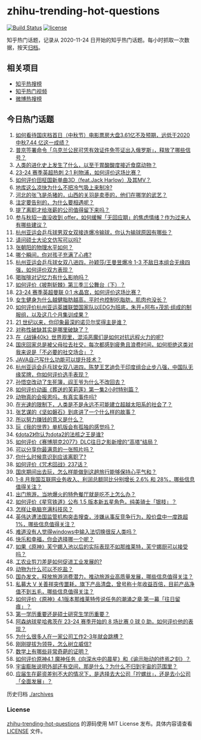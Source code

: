 # zhihu-trending-hot-questions

[![Build Status](https://github.com/justjavac/zhihu-trending-hot-questions/workflows/ci/badge.svg?branch=master)](https://github.com/justjavac/zhihu-trending-hot-questions/actions)
[![license](https://img.shields.io/github/license/justjavac/zhihu-trending-hot-questions)](https://github.com/justjavac/zhihu-trending-hot-questions/blob/master/LICENSE)

知乎热门话题，记录从 2020-11-24
日开始的知乎热门话题。每小时抓取一次数据，按天[归档](./archives)。

## 相关项目

- [知乎热搜榜](https://github.com/justjavac/zhihu-trending-top-search)
- [知乎热门视频](https://github.com/justjavac/zhihu-trending-hot-video)
- [微博热搜榜](https://github.com/justjavac/weibo-trending-hot-search)

## 今日热门话题

<!-- BEGIN -->
<!-- 最后更新时间 Sun Oct 01 2023 06:15:35 GMT+0800 (China Standard Time) -->

1. [如何看待国庆档首日（中秋节）电影票房大盘3.61亿不及预期，远低于2020中秋7.44 亿这一成绩？](https://www.zhihu.com/question/624350845)
1. [普京签署命令「乌克兰公民可凭有效证件免签证出入俄罗斯」，释放了哪些信号？](https://www.zhihu.com/question/624352775)
1. [人类的进化史上发生了什么，以至于胃酸酸度接近食腐动物？](https://www.zhihu.com/question/593178933)
1. [23-24 赛季英超热刺 2:1 利物浦，如何评价这场比赛？](https://www.zhihu.com/question/624405972)
1. [如何评价田柾国新单曲3D（feat.Jack Harlow）及其MV？](https://www.zhihu.com/question/624289670)
1. [地库这么凉快为什么不把冷气吸上来制冷?](https://www.zhihu.com/question/612815164)
1. [河北的张飞是杀猪的，山西的关羽是卖枣的，他们在哪学的武艺？](https://www.zhihu.com/question/426938125)
1. [注定要告别的，为什么要相遇呢？](https://www.zhihu.com/question/624310036)
1. [提了离职才给涨薪的公司值得留下来吗？](https://www.zhihu.com/question/622559001)
1. [参与秋招一直没收到 offer，如何缓解「无回应期」的焦虑情绪？作为过来人有哪些建议？](https://www.zhihu.com/question/622550136)
1. [杭州亚运会乒乓球男双女双接连爆冷输球，你认为输球原因有哪些？](https://www.zhihu.com/question/624382676)
1. [请问硕士大论文仿写可以吗?](https://www.zhihu.com/question/615040247)
1. [张朝阳的物理水平如何？](https://www.zhihu.com/question/623804545)
1. [哪个瞬间，你对孩子充满了心疼?](https://www.zhihu.com/question/366511075)
1. [杭州亚运会乒乓球女双八进四，孙颖莎/王曼昱爆冷 1-3 不敌日本组合无缘四强，如何评价双方表现？](https://www.zhihu.com/question/624382268)
1. [喝咖啡对记忆力有什么影响吗？](https://www.zhihu.com/question/20407937)
1. [如何评价《披荆斩棘》第三季三公舞台（下）？](https://www.zhihu.com/question/624356047)
1. [23-24 赛季英超曼联 0:1 水晶宫，如何评价这场比赛？](https://www.zhihu.com/question/624397644)
1. [女生健身为什么越健脂肪越高，平时也控制吃脂肪，肌肉也没长？](https://www.zhihu.com/question/624144515)
1. [如何评价杭州亚运英雄联盟国家队以EDG为班底，朱开+阿布+茂凯·组成的制服组，以及这几个月集训成果？](https://www.zhihu.com/question/624195154)
1. [21 世纪以来，你印象最深的诺贝尔奖得主是谁？](https://www.zhihu.com/question/622723400)
1. [对称性破缺其实是哪里破缺了？](https://www.zhihu.com/question/614254903)
1. [在《战锤40k》世界观里，混沌恶魔们是如何对抗远程火力的呢?](https://www.zhihu.com/question/624355658)
1. [国庆回家总是被父母拉去社交，每次都感到疲惫且浪费时间，如何拒绝这类对我来说是「不必要的社交场合」？](https://www.zhihu.com/question/621810956)
1. [JAVA自己写什么功能可以提升技术？](https://www.zhihu.com/question/616660274)
1. [杭州亚运会乒乓球女双八进四，陈梦王艺迪负于印度组合止步八强，中国队无缘奖牌，你如何评价选手表现？](https://www.zhihu.com/question/624390204)
1. [孙悟空改动了生死簿，阎王爷为什么不改回去？](https://www.zhihu.com/question/619608490)
1. [如何评价动画《葬送的芙莉莲》第一集2小时特别篇？](https://www.zhihu.com/question/623164490)
1. [动物真的会报恩吗，有真实事件吗?](https://www.zhihu.com/question/445552843)
1. [在光速的限制下，人类是不是永远不可能建立超越太阳系的社会了？](https://www.zhihu.com/question/615060762)
1. [张艺谋的《坚如磐石》到底讲了一个什么样的故事？](https://www.zhihu.com/question/624012228)
1. [所以努力赚钱的意义是什么？](https://www.zhihu.com/question/624292124)
1. [玩《我的世界》单机版会有孤独的感觉吗？](https://www.zhihu.com/question/312217005)
1. [《dota2》你认为dota2的法核之王是谁?](https://www.zhihu.com/question/623884605)
1. [如何评价《赛博朋克2077》DLC往日之影新增的“高塔”结局？](https://www.zhihu.com/question/623845021)
1. [可以分享你最满意的一张照片吗？](https://www.zhihu.com/question/623948087)
1. [你什么时候意识到应该离职了?](https://www.zhihu.com/question/612623726)
1. [如何评价《咒术回战》237话？](https://www.zhihu.com/question/624004407)
1. [国庆期间出去玩，怎么样能做到这趟旅行能够保持心平气和？](https://www.zhihu.com/question/623824627)
1. [1-8 月我国互联网业务收入、利润总额同比分别增长 2.6% 和 28%，哪些信息值得关注？](https://www.zhihu.com/question/624350586)
1. [出门旅游，当地爆火的特色餐厅就是吃不上怎么办？](https://www.zhihu.com/question/623824621)
1. [如何评价《星穹铁道》公布 1.5 版本新五星角色，纯美骑士「银枝」？](https://www.zhihu.com/question/624004451)
1. [怎样让电脑充满科技风？](https://www.zhihu.com/question/619067222)
1. [英伟达遭法国监管机构突击搜查，涉嫌从事反竞争行为，股价盘中一度跌超 1%，哪些信息值得关注？](https://www.zhihu.com/question/624276723)
1. [难道没有人觉得windows中输入法切换很反人类吗？](https://www.zhihu.com/question/50536180)
1. [快乐和幸福，你会选择哪一个呢？](https://www.zhihu.com/question/624320033)
1. [如果《原神》芙宁娜入池以后的实际表现不如那维莱特，芙宁娜厨可以接受吗？](https://www.zhihu.com/question/624295822)
1. [工农业剪刀差是如何促进工业发展的?](https://www.zhihu.com/question/557559100)
1. [动物为什么可以不吃盐？](https://www.zhihu.com/question/288354851)
1. [国办发文，释放旅游消费潜力，推动旅游业高质量发展，哪些信息值得关注？](https://www.zhihu.com/question/624307478)
1. [私募大 V 关善祥突传噩耗，旗下产品清盘，曾号称十年收益百倍，目前产品净值不到五毛，哪些信息值得关注？](https://www.zhihu.com/question/624311062)
1. [如何评价《原神》4.1版本那维莱特传说任务的潮涌之章·第一幕「往日留痕」？](https://www.zhihu.com/question/624174868)
1. [第一学历重要还是硕士研究生学历重要？](https://www.zhihu.com/question/619560349)
1. [阿森纳球星哈弗茨在 23-24 赛季开始的 8 场比赛 0 球 0 助，如何评价他的表现？](https://www.zhihu.com/question/624214277)
1. [为什么很多人在一家公司工作2-3年就会跳槽？](https://www.zhihu.com/question/622550091)
1. [刚刚提拔为领导，怎么树立威信?](https://www.zhihu.com/question/623685339)
1. [数学上有哪些非常奇葩的证明？](https://www.zhihu.com/question/311526226)
1. [如何评价原神4.1 魔神任务《向深水中的晨星》和《谕示胎动的终焉之刻》？](https://www.zhihu.com/question/624018688)
1. [宇宙膨胀说明外部还有空间，那是什么？为什么不归到宇宙的范围里？](https://www.zhihu.com/question/22467284)
1. [应届生在薪资差别不大的情况下，是选择去大公司「拧螺丝」，还是去小公司「全面发展」？](https://www.zhihu.com/question/622558831)

<!-- END -->

历史归档 [./archives](./archives)

### License

[zhihu-trending-hot-questions](https://github.com/justjavac/zhihu-trending-hot-questions)
的源码使用 MIT License 发布。具体内容请查看 [LICENSE](./LICENSE) 文件。
